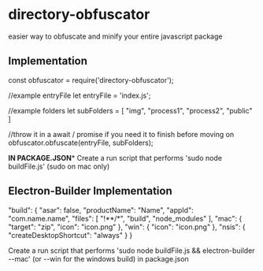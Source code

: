 # directory-obfuscator
easier way to obfuscate and minify your entire javascript package


## Implementation
const obfuscator = require('directory-obfuscator');

//example entryFile
let entryFile = 'index.js';

//example folders
let subFolders = [
"img",
"process1",
"process2",
"public"
]

//throw it in a await / promise if you need it to finish before moving on
obfuscator.obfuscate(entryFile, subFolders);


**********IN PACKAGE.JSON***********
Create a run script that performs 'sudo node buildFile.js' (sudo on mac only)


## Electron-Builder Implementation

  "build": {
    "asar": false,
    "productName": "Name",
    "appId": "com.name.name",
    "files": [
      "!**/*",
      "build",
      "node_modules"
    ],
    "mac": {
      "target": "zip",
      "icon": "icon.png"
    },
    "win": {
      "icon": "icon.png"
    },
    "nsis": {
      "createDesktopShortcut": "always"
    }
  }
  
  Create a run script that performs 'sudo node buildFile.js && electron-builder --mac' (or --win for the windows build) in package.json
  

